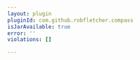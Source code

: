 ```yaml
---
layout: plugin
pluginId: com.github.robfletcher.compass
isJarAvailable: true
error: ''
violations: []

---
```

